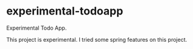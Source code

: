 # experimental-todoapp
Experimental Todo App.

This project is experimental. I tried some spring features on this project.
